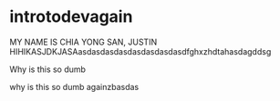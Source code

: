 # introtodevagain

MY NAME IS CHIA YONG SAN, JUSTIN HIHIKASJDKJASAasdasdasdasdasdasdasdasdfghxzhdtahasdagddsg

Why is this so dumb

why is this so dumb againzbasdas
